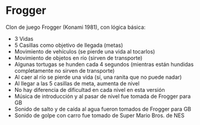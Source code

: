 # Frogger

Clon de juego Frogger (Konami 1981), con lógica básica:
* 3 Vidas
* 5 Casillas como objetivo de llegada (metas)
* Movimiento de vehículos (se pierde una vida al tocarlos)
* Movimiento de objetos en río (sirven de transporte)
* Algunas tortugas se hunden cada 4 segundos (mientras están hundidas completamente no sirven de transporte)
* Al caer al río se pierde una vida (sí, una ranita que no puede nadar)
* Al llegar a las 5 casillas de meta, aumenta de nivel
* No hay diferencia de dificultad en cada nivel en esta versión
* Música de introducción y al pasar de nivel fue tomada de Frogger para GB
* Sonido de salto y de caída al agua fueron tomados de Frogger para GB
* Sonido de golpe con carro fue tomado de Super Mario Bros. de NES
